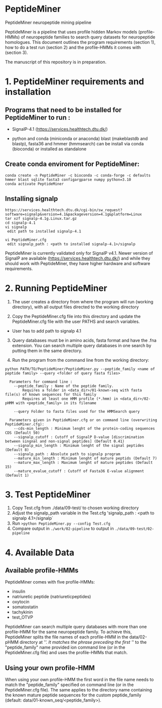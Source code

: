 # PeptideMiner
PeptideMiner neuropeptide mining pipeline

PeptideMiner is a pipeline that uses profile hidden Markov models (profile-HMMs) of neuropeptide families to search query datasets for neuropeptide homologues. This document outlines the program requirements (section 1), how to do a test run (section 2) and the profile-HMMs it comes with (section 3). 

The manuscript of this repository is in preparation.


# 1. PeptideMiner requirements and installation
## Programs that need to be installed for PeptideMiner to run :

* SignalP-4.1 (https://services.healthtech.dtu.dk/)

* python and conda (miniconda or anaconda)
    blast (makeblastdb and blastp), fasta36 and hmmer (hmmsearch) can be install via conda (bioconda) or installed as standalone
  
## Create conda enviroment for PeptideMiner:
```
conda create -n PeptideMiner -c bioconda -c conda-forge -c defaults hmmer blast sqlite fasta3 configargparse numpy python=3.10
conda activate PeptideMiner
```

## Installing signalp
```
https://services.healthtech.dtu.dk/cgi-bin/sw_request?software=signalp&version=4.1&packageversion=4.1g&platform=Linux
tar xzf signalp-4.1g.Linux.tar.gz
cd signalp-4.1
vi signalp 
 edit path to installed signalp-4.1

vi PeptideMiner.cfg
 edit signalp_path : <path to installed signalp-4.1>/signalp
```
PeptideMiner is currently validated only for SignalP v4.1. 
Newer version of SignalP are available (https://services.healthtech.dtu.dk/) and while they should work with PeptideMiner, they have higher hardware and software requirements.   

# 2. Running PeptideMiner

1) The user creates a directory from where the program will run (working directory), with all output files directed to the working directory

2) Copy the PeptideMiner.cfg file into this directory and update the PeptideMiner.cfg file with the user PATHS and search variables.

- User has to add path to signalp 4.1

3) Query databases must be in amino acids, fasta format and have the .fna extension. You can search multiple query databases in one search by putting them in the same directory.

4) Run the program from the command line from the working directory: 
```
python PATH/TO/PeptideMiner/PeptideMiner.py --peptide_family <name of peptide family> --query <folder of query fasta files> 

  Parameters for command line :
    --peptide_family : Name of the peptide family. 
        Requires a folder in <data_dir>/01-known-seq with fasta file(s) of known sequences for this family     
        Requires at least one HMM profile (*.hmm) in <data_dir>/02-pHMM with <peptide_family> in its filename

    --query Folder to fasta files used for the HMMSearch query

  Parameters given in PeptideMiner.cfg or on command line (overwriting PeptideMiner.cfg):
    --cds-min_length : Minimum lenght of the protein-coding sequences CDS (Default 50)
    --signalp_cutoff : Cutoff of SignalP D-value [discrimination between singnal and non-signal peptides] (Default 0.41)
    --signalp_min_length : Minimum lenght of the signal peptides (Default 8)
    --signalp_path : Absolute path to signalp program
    --mature_min_length : Minimum lenght of mature peptids (Default 7)
    --mature_max_length : Maximum lenght of mature peptides (Default 15)
    --mature_evalue_cutoff : Cutoff of Fasta36 E-value alignment (Default 1)
```

# 3. Test PeptideMiner
1) Copy  Test.cfg from ./data/09-test/ to chosen working directory
2) Adjust the signalp_path variable in the Test.cfg 'signalp_path : <path to signalp 4.1>/signalp`
3) Run `>python PeptideMiner.py --config Test.cfg`
4) Compare output in `./work/02-pipeline` to output in `./data/09-test/02-pipeline`

# 4. Available Data
## Available profile-HMMs

PeptideMiner comes with five profile-HMMs: 
* insulin
* natriuretic peptide (natriureticpeptides)
* oxytocin
* somatostatin
* tachykinin
* test_OTVP 

PeptideMiner can search multiple query databases with more than one profile-HMM for the same neuropeptide family. To achieve this, PeptideMiner splits the file names of each profile-HMM in the data/02-pHMM directory at '_'. It matches the phrase preceding the first '_' to the  "peptide_family" name provided ion command line (or in the PeptideMiner.cfg file) and uses the profile-HMMs that match.

## Using your own profile-HMM

When using your own profile-HMM the first word in the file name needs to match the "peptide_family" specified on command line (or in the PeptideMiner.cfg file). The same applies to the directory name containing the known mature peptide sequences for the custom peptide_family (default: data/01-known_seq/<peptide_family>). 

